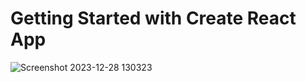 # Getting Started with Create React App

![Screenshot 2023-12-28 130323](https://github.com/Harshitchopde/react-admin-panel/assets/109473586/ec65aa9a-6889-43f5-b03d-d1530b9bae21)
